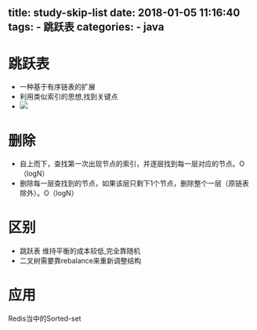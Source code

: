 title: study-skip-list
date: 2018-01-05 11:16:40
tags:
    - 跳跃表
categories:
    - java
---
# 跳跃表
- 一种基于有序链表的扩展
- 利用类似索引的思想,找到关键点
- <img src="http://pic.victor123.cn/18-1-4/93090030.jpg">


# 删除
- 自上而下，查找第一次出现节点的索引，并逐层找到每一层对应的节点。O（logN）
- 删除每一层查找到的节点，如果该层只剩下1个节点，删除整个一层（原链表除外）。O（logN）

# 区别
- 跳跃表 维持平衡的成本较低,完全靠随机
- 二叉树需要靠rebalance来重新调整结构

# 应用
Redis当中的Sorted-set
